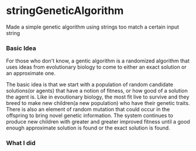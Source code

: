 # stringGeneticAlgorithm
Made a simple genetic algorithm using strings too match a certain input string

### Basic Idea
For those who don't know, a gentic algorithm is a randomized algorithm that uses ideas from evolutionary biology to come to either an exact solution or an approximate one.

The basic idea is that we start with a population of random candidate solutions(or agents) that have a notion of fitness, or how good of a solution the agent is. Like in evoutionary biology, the most fit live to survive and they breed to make new children(a new population) who have their genetic traits. There is also an element of random mutation that could occur in the offspring to bring novel genetic information. The system continues to produce new children with greater and greater improved fitness until a good enough approximate solution is found or the exact solution is found.

### What I did

